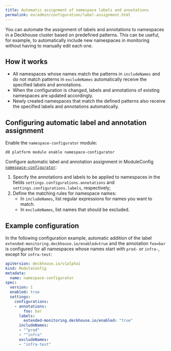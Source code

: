 ```yaml
---
title: Automatic assignment of namespace labels and annotations
permalink: en/admin/configuration/label-assignment.html
---
```


You can automate the assignment of labels and annotations to namespaces in a Deckhouse cluster
based on predefined patterns.
This can be useful, for example, to automatically include new namespaces in monitoring
without having to manually edit each one.

## How it works

- All namespaces whose names match the patterns in `includeNames` and do not match patterns in `excludeNames`
  automatically receive the specified labels and annotations.
- When the configuration is changed, labels and annotations of existing namespaces are updated accordingly.
- Newly created namespaces that match the defined patterns also receive the specified labels and annotations automatically.

## Configuring automatic label and annotation assignment

Enable the `namespace-configurator` module:

```shell  
d8 platform module enable namespace-configurator
```

Configure automatic label and annotation assignment in ModuleConfig [`namespace-configurator`](/modules/namespace-configurator/configuration.html):

1. Specify the annotations and labels to be applied to namespaces in the fields `settings.configurations.annotations` and `settings.configurations.labels`, respectively;
1. Define the matching rules for namespace names:
   - In `includeNames`, list regular expressions for names you want to match.
   - In `excludeNames`, list names that should be excluded.

## Example configuration

In the following configuration example, automatic addition of the label `extended-monitoring.deckhouse.io/enabled=true` and the annotation `foo=bar` is configured for all namespaces whose names start with `prod-` or `infra-`, except for `infra-test`:

```yaml
apiVersion: deckhouse.io/v1alpha1
kind: ModuleConfig
metadata:
  name: namespace-configurator
spec:
  version: 1
  enabled: true
  settings:
    configurations:
    - annotations:
        foo: bar
      labels:
        extended-monitoring.deckhouse.io/enabled: "true"
      includeNames:
      - "^prod"
      - "^infra"
      excludeNames:
      - "infra-test"
```

